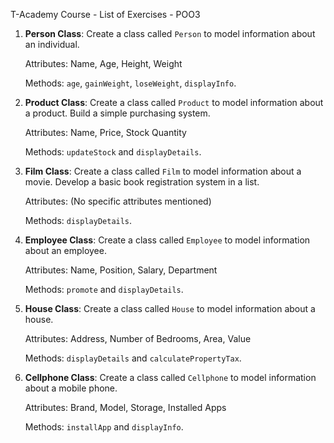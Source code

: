 T-Academy Course - List of Exercises - POO3

1. **Person Class**:
   Create a class called `Person` to model information about an individual.

   Attributes: Name, Age, Height, Weight

   Methods: `age`, `gainWeight`, `loseWeight`, `displayInfo`.

2. **Product Class**:
   Create a class called `Product` to model information about a product. Build a simple purchasing system.

   Attributes: Name, Price, Stock Quantity

   Methods: `updateStock` and `displayDetails`.

3. **Film Class**:
   Create a class called `Film` to model information about a movie. Develop a basic book registration system in a list.

   Attributes: (No specific attributes mentioned)

   Methods: `displayDetails`.

4. **Employee Class**:
   Create a class called `Employee` to model information about an employee.

   Attributes: Name, Position, Salary, Department

   Methods: `promote` and `displayDetails`.

5. **House Class**:
   Create a class called `House` to model information about a house.

   Attributes: Address, Number of Bedrooms, Area, Value

   Methods: `displayDetails` and `calculatePropertyTax`.

6. **Cellphone Class**:
   Create a class called `Cellphone` to model information about a mobile phone.

   Attributes: Brand, Model, Storage, Installed Apps

   Methods: `installApp` and `displayInfo`.
